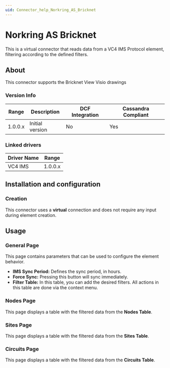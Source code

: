 ```yaml
---
uid: Connector_help_Norkring_AS_Bricknet
---
```


# Norkring AS Bricknet

This is a virtual connector that reads data from a VC4 IMS Protocol element, filtering according to the defined filters.

## About

This connector supports the Bricknet View Visio drawings

### Version Info

| **Range** | **Description** | **DCF Integration** | **Cassandra Compliant** |
|------------------|-----------------|---------------------|-------------------------|
| 1.0.0.x          | Initial version | No                  | Yes                     |

### Linked drivers

| **Driver Name** | **Range** |
|-----------------|-----------|
| VC4 IMS         | 1.0.0.x   |

## Installation and configuration

### Creation

This connector uses a **virtual** connection and does not require any input during element creation.

## Usage

### General Page

This page contains parameters that can be used to configure the element behavior.

- **IMS Sync Period:** Defines the sync period, in hours.
- **Force Sync:** Pressing this button will sync immediately.
- **Filter Table:** In this table, you can add the desired filters. All actions in this table are done via the context menu.

### Nodes Page

This page displays a table with the filtered data from the **Nodes Table**.

### Sites Page

This page displays a table with the filtered data from the **Sites Table**.

### Circuits Page

This page displays a table with the filtered data from the **Circuits Table**.

